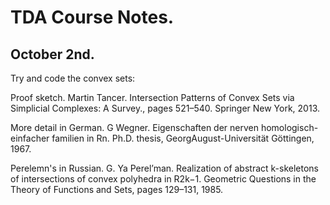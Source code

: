 # TDA Course Notes.

## October 2nd.

Try and code the convex sets:

Proof sketch.
Martin Tancer. Intersection Patterns of Convex Sets via Simplicial Complexes: A Survey.,
pages 521–540. Springer New York, 2013.

More detail in German.
G Wegner. Eigenschaften der nerven homologisch-einfacher familien in Rn. Ph.D. thesis,
GeorgAugust-Universität Göttingen, 1967.

Perelemn's in Russian.
G. Ya Perel’man. Realization of abstract k-skeletons of intersections of convex polyhedra in
R2k−1. Geometric Questions in the Theory of Functions and Sets, pages 129–131, 1985.


